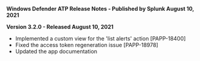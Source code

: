 **Windows Defender ATP Release Notes - Published by Splunk August 10, 2021**


**Version 3.2.0 - Released August 10, 2021**

* Implemented a custom view for the 'list alerts' action [PAPP-18400]
* Fixed the access token regeneration issue [PAPP-18978]
* Updated the app documentation
